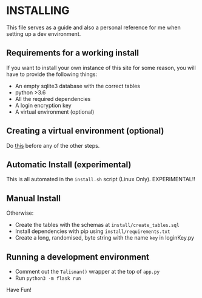 # INSTALLING
This file serves as a guide and also a personal reference for me when setting up a dev environment.     

## Requirements for a working install
If you want to install your own instance of this site for some reason, you will have to provide the following things:
  - An empty sqlite3 database with the correct tables
  - python >3.6
  - All the required dependencies
  - A login encryption key
  - A virtual environment (optional)    

## Creating a virtual environment (optional)
Do <a href='https://docs.python.org/3/library/venv.html'>this</a> before any of the other steps.    

## Automatic Install (experimental)
This is all automated in the `install.sh` script (Linux Only). EXPERIMENTAL!!     

## Manual Install
Otherwise: 
- Create the tables with the schemas at `install/create_tables.sql`
- Install dependencies with pip using `install/requirements.txt`
- Create a long, randomised, byte string with the name `key` in loginKey.py    

## Running a development environment
- Comment out the `Talisman()` wrapper at the top of `app.py`
- Run `python3 -m flask run`     

Have Fun!
